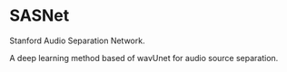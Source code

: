 # SASNet
Stanford Audio Separation Network. 

A deep learning method based of wavUnet for audio source separation.

